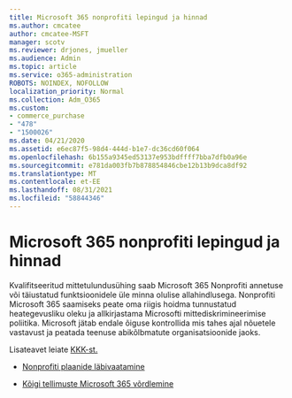 ```yaml
---
title: Microsoft 365 nonprofiti lepingud ja hinnad
ms.author: cmcatee
author: cmcatee-MSFT
manager: scotv
ms.reviewer: drjones, jmueller
ms.audience: Admin
ms.topic: article
ms.service: o365-administration
ROBOTS: NOINDEX, NOFOLLOW
localization_priority: Normal
ms.collection: Adm_O365
ms.custom:
- commerce_purchase
- "478"
- "1500026"
ms.date: 04/21/2020
ms.assetid: e6ec87f5-98d4-444d-b1e7-dc36cd60f064
ms.openlocfilehash: 6b155a9345ed53137e953bdffff7bba7dfb0a96e
ms.sourcegitcommit: e781da003fb7b878854846cbe12b13b9dca8df92
ms.translationtype: MT
ms.contentlocale: et-EE
ms.lasthandoff: 08/31/2021
ms.locfileid: "58844346"
---
```

# <a name="microsoft-365-for-nonprofit-plans-and-pricing"></a>Microsoft 365 nonprofiti lepingud ja hinnad

Kvalifitseeritud mittetulundusühing saab Microsoft 365 Nonprofiti annetuse või täiustatud funktsioonidele üle minna olulise allahindlusega. Nonprofiti Microsoft 365 saamiseks peate oma riigis hoidma [](https://go.microsoft.com/fwlink/p/?LinkID=330253) tunnustatud heategevusliku oleku ja allkirjastama Microsofti mittediskrimineerimise poliitika. Microsoft jätab endale õiguse kontrollida mis tahes ajal nõuetele vastavust ja peatada teenuse abikõlbmatute organisatsioonide jaoks.
  
Lisateavet leiate [KKK-st.](https://products.office.com/nonprofit/office-365-nonprofit)
  
- [Nonprofiti plaanide läbivaatamine](https://products.office.com/nonprofit/office-365-nonprofit-plans-and-pricing?tab=1)

- [Kõigi tellimuste Microsoft 365 võrdlemine](https://products.office.com/business/compare-more-office-365-for-business-plans)